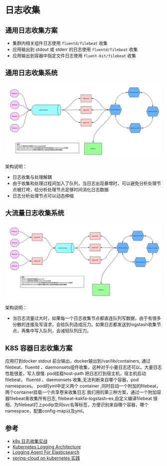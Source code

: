 # 日志收集

## 通用日志收集方案

* 集群内相关组件日志使用 `fluentd/filebeat` 收集
* 应用输出到 stdout 或 stderr 的日志使用 `fluentd/filebeat` 收集
* 应用输出到容器中指定文件日志使用 `fluent-bit/filebeat` 收集

## 通用日志收集系统

![Universal log collection system](.images/universal-log-collection-system.jpeg)

架构说明：

* 日志收集与处理解耦
* 由于收集和处理过程间加入了队列，当日志出现暴增时，可以避免分析处理节点被打垮，给分析处理节点足够时间消化日志数据
* 日志分析处理节点可以动态伸缩

## 大流量日志收集系统

![Large traffic log collection system](.images/large-traffic-log-collection-system.jpeg)

架构说明：

* 当日志流量过大时，如果每一个日志收集节点都直连队列写数据，由于有很多分散的连接及写请求，会给队列造成压力。如果日志都发送到logstash收集节点，再集中写入队列，会减轻队列压力。

## K8S 容器日志收集方案

应用打到docker stdout 前台输出，docker输出到/var/lib/containers, 通过filebeat、fluentd 、daemonsets组件收集，这种对于小量日志还可以，大量日志性能很差，写入很慢.
pod挂载host-path 把日志打到宿主机，宿主机启动filebeat， fluentd 、daemonsets 收集,无法判断来自哪个容器，pod namespaces。
pod的yml中定义两个 container ,同时启动一个附加的filebeat，两个container挂载一个共享卷来收集日志
我们用的第三种方案，通过一个附加容器filebeat来收集所有日志, filebeat–kakfa–logstash–es,自定义编译filebeat 镜相，为filebeat打上podip空间svc名等标签，方便识别来自哪个容器，哪个namespace，配置config-map以及yml。

## 参考

* [k8s 日志收集实战](https://juejin.im/post/5b6eaef96fb9a04fa25a0d37)
* [Kubernetes Logging Architecture](https://kubernetes.io/docs/concepts/cluster-administration/logging/)
* [Logging Agent For Elasticsearch](https://github.com/kubernetes/kubernetes/tree/release-1.6/cluster/addons/fluentd-elasticsearch)
* [spring-cloud on kubernetes 实践](https://blog.csdn.net/idea77/article/details/83446335)
